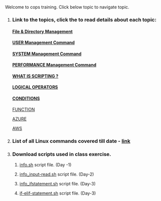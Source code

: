 Welcome to cops training. Click below topic to navigate topic. 

1. ### Link to the topics, click the to read details about each topic:

    #### [File & Directory Management](https://github.com/SukumarSuryawanshi/cops/blob/master/cops-b1.md#below-are-the-lists-of-command-used-or-managing-files-and-directory)

    #### [USER Management Command](https://github.com/SukumarSuryawanshi/cops/blob/master/cops-b1.md#below-are-the-lists-of-command-used-or-managing-files-and-directory)

    #### [SYSTEM Management Command](https://github.com/SukumarSuryawanshi/cops/blob/master/cops-b1.md#below-are-the-lists-of-command-used-or-managing-files-and-directory)

    #### [PERFORMANCE Management Command](https://github.com/SukumarSuryawanshi/cops/blob/master/cops-b1.md#below-are-the-lists-of-command-used-or-managing-files-and-directory)

    #### [WHAT IS SCRIPTING ?](https://github.com/SukumarSuryawanshi/cops/blob/master/cops-b1.md#scripting)

    #### [LOGICAL OPERATORS]()

    #### [CONDITIONS]()

    [FUNCTION]()

    [AZURE]()

    [AWS]()

2. ### List of all Linux commands covered till date  - [link](https://github.com/SukumarSuryawanshi/cops/blob/aba618415726f770e0f22b0fa2731f723edbf100/Linux_command_pdf_v1.0.pdf)



3. ### Download  scripts used in class exercise.

    1. [info.sh](https://github.com/SukumarSuryawanshi/cops/blob/master/info.sh) script file. (Day -1)

    2. [info_input-read.sh](https://github.com/SukumarSuryawanshi/cops/blob/master/Info_input-read.sh) script file. (Day-2)

    
    3. [info_ifstatement.sh](https://github.com/SukumarSuryawanshi/cops/blob/master/Info_input-read.sh) script file. (Day-3)
    
    4. [if-elif-statement.sh](https://github.com/SukumarSuryawanshi/cops/blob/master/if-elif-statement.sh) script file. (Day-3)